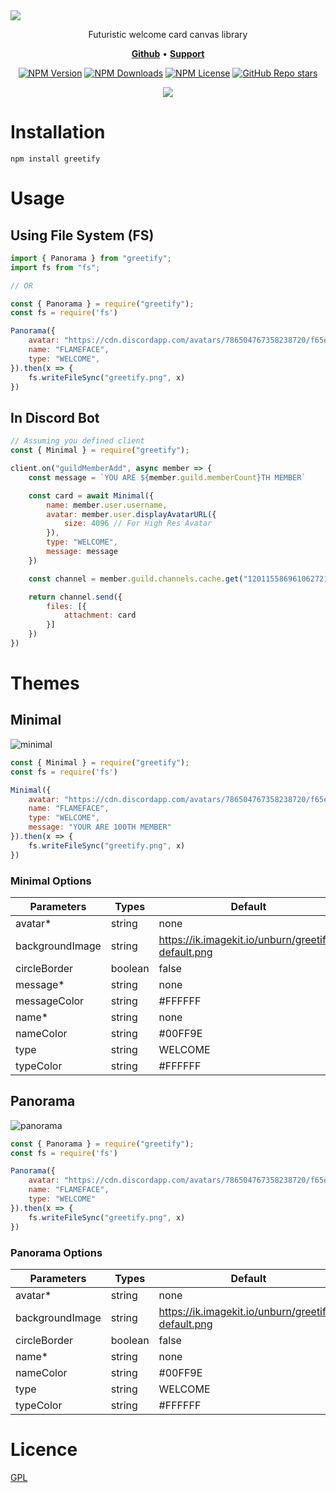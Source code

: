 <img src="https://ik.imagekit.io/unburn/greetify.svg"/>

<p align="center">Futuristic welcome card canvas library</p>

<p align="center">
    <a href="https://github.com/unburn/greetify"><b>Github</b></a> •
    <a href="https://discord.gg/66uGX7t4ww"><b>Support</b></a>
</p>

<div align="center">

[![NPM Version](https://img.shields.io/npm/v/greetify?style=flat-square&color=%2300D684)](https://www.npmjs.com/package/greetify)
[![NPM Downloads](https://img.shields.io/npm/dw/greetify?style=flat-square&color=%2300D684)](https://www.npmjs.com/package/greetify)
[![NPM License](https://img.shields.io/npm/l/greetify?style=flat-square&color=%2300D684)](https://github.com/unburn/greetify/blob/main/LICENCE)
[![GitHub Repo stars](https://img.shields.io/github/stars/unburn/greetify?style=flat-square&color=%2300D684)](https://github.com/unburn/greetify)

</div>

<div align="center">
<a href="https://github.com/sponsors/flameface"><img src="https://ik.imagekit.io/unburn/support-greetify.svg?updatedAt=1710761418683"/></a>
</div>

# Installation
```
npm install greetify
```

# Usage

## Using File System (FS)
```javascript
import { Panorama } from "greetify";
import fs from "fs";

// OR

const { Panorama } = require("greetify");
const fs = require('fs')

Panorama({
    avatar: "https://cdn.discordapp.com/avatars/786504767358238720/f65e8322c0c290e7fc1d9ad20322256b.webp",
    name: "FLAMEFACE",
    type: "WELCOME",
}).then(x => {
    fs.writeFileSync("greetify.png", x)
})
```

## In Discord Bot
```javascript
// Assuming you defined client
const { Minimal } = require("greetify");

client.on("guildMemberAdd", async member => {
    const message = `YOU ARE ${member.guild.memberCount}TH MEMBER`

    const card = await Minimal({
        name: member.user.username,
        avatar: member.user.displayAvatarURL({
            size: 4096 // For High Res Avatar
        }),
        type: "WELCOME",
        message: message
    })

    const channel = member.guild.channels.cache.get("1201155869610627212");

    return channel.send({
        files: [{
            attachment: card
        }]
    })
})
```

# Themes
## Minimal
![minimal](https://ik.imagekit.io/unburn/minimal.svg)

```javascript
const { Minimal } = require("greetify");
const fs = require('fs')

Minimal({
    avatar: "https://cdn.discordapp.com/avatars/786504767358238720/f65e8322c0c290e7fc1d9ad20322256b.webp",
    name: "FLAMEFACE",
    type: "WELCOME",
    message: "YOUR ARE 100TH MEMBER"
}).then(x => {
    fs.writeFileSync("greetify.png", x)
})
```

### Minimal Options
| Parameters      | Types   | Default                                            |
| --------------- | ------- | -------------------------------------------------- |
| avatar*         | string  | none                                               |
| backgroundImage | string  | https://ik.imagekit.io/unburn/greetify-default.png |
| circleBorder    | boolean | false                                              |
| message*        | string  | none                                               |
| messageColor    | string  | #FFFFFF                                            |
| name*           | string  | none                                               |
| nameColor       | string  | #00FF9E                                            |
| type            | string  | WELCOME                                            |
| typeColor       | string  | #FFFFFF                                            |


## Panorama
![panorama](https://ik.imagekit.io/unburn/panorama.svg)

```javascript
const { Panorama } = require("greetify");
const fs = require('fs')

Panorama({
    avatar: "https://cdn.discordapp.com/avatars/786504767358238720/f65e8322c0c290e7fc1d9ad20322256b.webp",
    name: "FLAMEFACE",
    type: "WELCOME"
}).then(x => {
    fs.writeFileSync("greetify.png", x)
})
```

### Panorama Options
| Parameters      | Types   | Default                                            |
| --------------- | ------- | -------------------------------------------------- |
| avatar*         | string  | none                                               |
| backgroundImage | string  | https://ik.imagekit.io/unburn/greetify-default.png |
| circleBorder    | boolean | false                                              |
| name*           | string  | none                                               |
| nameColor       | string  | #00FF9E                                            |
| type            | string  | WELCOME                                            |
| typeColor       | string  | #FFFFFF                                            |

# Licence
[GPL](https://github.com/unburn/greetify/blob/main/LICENCE)